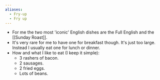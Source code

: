 ```yaml
---
aliases:
  - Fry-up
  - Fry up
---
```


- For me the two most 'iconic' English dishes are the Full English and the [[Sunday Roast]].
- It's very rare for me to have one for breakfast though. It's just too large. Instead I usually eat one for lunch or dinner.
- How and what I like to eat (I keep it simple):
	- 3 rashers of bacon.
	- 2 sausages.
	- 2 fried eggs.
	- Lots of beans.